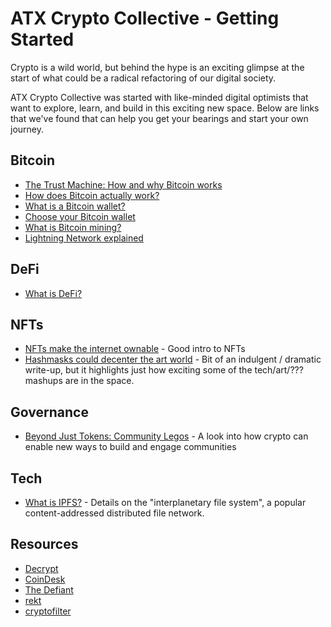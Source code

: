 # ATX Crypto Collective - Getting Started

Crypto is a wild world, but behind the hype is an exciting glimpse at the start of what could be a radical refactoring of our digital society.

ATX Crypto Collective was started with like-minded digital optimists that want to explore, learn, and build in this exciting new space. Below are links that we've found that can help you get your bearings and start your own journey.

## Bitcoin

- [The Trust Machine: How and why Bitcoin works](https://youtu.be/ZKwqNgG-Sv4)
- [How does Bitcoin actually work?](https://youtu.be/bBC-nXj3Ng4)
- [What is a Bitcoin wallet?](https://youtu.be/A1Pl5hYHXiI)
- [Choose your Bitcoin wallet](https://bitcoin.org/en/choose-your-wallet)
- [What is Bitcoin mining?](https://youtu.be/BODyqM-V71E)
- [Lightning Network explained](https://youtu.be/9UIOeoBEjmw)

## DeFi

- [What is DeFi?](https://youtu.be/k9HYC0EJU6E)

## NFTs

- [NFTs make the internet ownable](https://variant.mirror.xyz/T8kdtZRIgy_srXB5B06L8vBqFHYlEBcv6ae2zR6Y_eo) - Good intro to NFTs
- [Hashmasks could decenter the art world](https://micahwhite.medium.com/hashmasks-could-decenter-the-art-world-upend-defi-and-trigger-a-dramatic-transfer-of-wealth-65264c7c30b0) - Bit of an indulgent / dramatic write-up, but it highlights just how exciting some of the tech/art/??? mashups are in the space.

## Governance

- [Beyond Just Tokens: Community Legos](https://albiverse.substack.com/p/beyond-just-tokens-community-legos) - A look into how crypto can enable new ways to build and engage communities

## Tech

- [What is IPFS?](https://docs.ipfs.io/concepts/what-is-ipfs/#decentralization) - Details on the "interplanetary file system", a popular content-addressed distributed file network.

## Resources

- [Decrypt](https://decrypt.co/)
- [CoinDesk](https://www.coindesk.com/)
- [The Defiant](https://thedefiant.io/)
- [rekt](https://www.rekt.news/)
- [cryptofilter](https://cryptofilter.xyz/)
